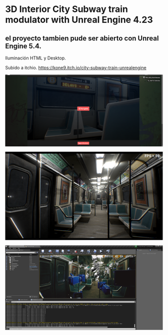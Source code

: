# 3D Interior City Subway train modulator with Unreal Engine 4.23

## el proyecto tambien pude ser abierto con Unreal Engine 5.4.

Iluminación HTML y Desktop.

Subido a itchio.
https://kone9.itch.io/city-subway-train-unrealengine


![itchioExample](itchioExample.png)

![train_01](train_01.png)

![train_01](train_02.png)







